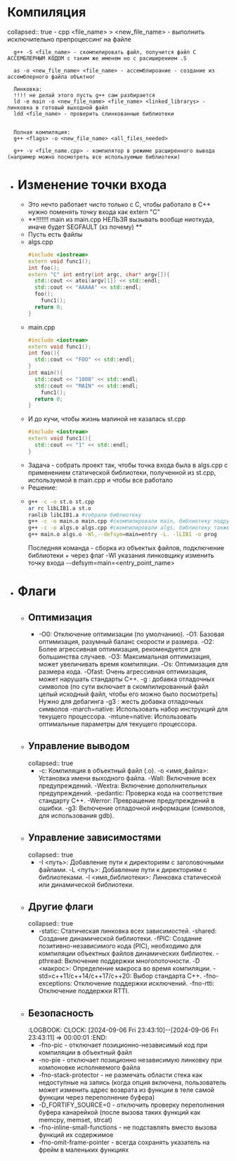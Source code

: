 # Компиляция
collapsed:: true
	- cpp <file_name> > <new_file_name> - выполнить исключительно препроцессинг на файле
	  
	  g++ -S <file_name> - скомпилировать файл, получится файл С АССЕМБЛЕРНЫМ КОДОМ с таким же именем но с расиширением .S
	  
	  as -o <new_file_name> <file_name> - ассемблироание - создание из ассемблерного файла объктног
	  
	  Линковка:
	  !!!! не делай этого пусть g++ сам разбирается
	  ld -e main -o <new_file_name> <file_name> <linked_librarys> - линковка в готовый выходной файл
	  ldd <file_name> - проверить слинкованные библиотеки
	  
	  
	  Полная компиляция:
	  g++ <flags> -o <new_file_name> <all_files_needed>
	  
	  g++ -v <file_name.cpp> - компилятор в режиме расширенного вывода (например можно посмотреть все используемые библиотеки)
- # Изменение точки входа
	- Это нечто работает чисто только с С, чтобы работало в С++ нужно поменять точку входа как extern "C"
	- **!!!!!!! main из main.cpp НЕЛЬЗЯ вызывать вообще ниоткуда, иначе будет SEGFAULT (хз почему) **
	- Пусть есть файлы
	- algs.cpp
	  ```c++
	  #include <iostream>
	  extern void func1();
	  int foo();
	  extern "C" int entry(int argc, char* argv[]){
	  	std::cout << atoi(argv[1]) << std::endl;
	  	std::cout << "AAAAA" << std::endl;
	  	foo();
	      func1();
	  	return 0;
	  }
	  ```
	- main.cpp
	  ```c++
	  #include <iostream>
	  extern void func1();
	  int foo(){
	    std::cout << "FOO" << std::endl;
	  }
	  int main(){
	  	std::cout << "1000" << std::endl;
	  	std::cout << "MAIN" << std::endl;
	      func1();
	  	return 0;
	  }
	  ```
	- И до кучи, чтобы жизнь малиной не казалась st.cpp
	  ```c++
	  #include <iostream>
	  extern void func1(){
	  	std::cout << "1" << std::endl;
	  }
	  ```
	- Задача - собрать проект так, чтобы точка входа была в algs.cpp с применением статической библиотеки, полученной из st.cpp, используемой в main.cpp и чтобы все работало
	- Решение:
	- ```bash
	  g++ -c -o st.o st.cpp
	  ar rc libLIB1.a st.o 
	  ranlib libLIB1.a #собрали библиотеку
	  g++ -c -o main.o main.cpp #скомпилировали main, библиотеку подрубать не надо
	  g++ -c -o algs.o algs.cpp #скомпилировали algs, библиотеку также подрубать не надо
	  g++ main.o algs.o -Wl,--defsym=main=entry -L. -lLIB1 -o prog
	  ```
	  Последняя команда - сборка из объектых файлов, подключение библиотеки + через флаг -Wl указания линковщику изменить точку входа --defsym=main=<entry_point_name>
- # Флаги
	- ## Оптимизация
		- -O0: Отключение оптимизации (по умолчанию).
		   -O1: Базовая оптимизация, разумный баланс скорости и размера.
		   -O2: Более агрессивная оптимизация, рекомендуется для большинства случаев.
		   -O3: Максимальная оптимизация, может увеличивать время компиляции.
		   -Os: Оптимизация для размера кода.
		   -Ofast: Очень агрессивная оптимизация, может нарушать стандарты C++.
		   -g : добавка отладочных символов (по сути включает в скомпилированный файл целый исходный файл, чтобы его можно было посмотреть) Нужно для дебагинга
		  -g3 : жесть добавка отладочных символов
		   -march=native:  Использовать набор инструкций для текущего процессора.
		   -mtune=native:  Использовать оптимальные параметры для текущего процессора.
	- ## Управление выводом
	  collapsed:: true
		- -c: Компиляция в объектный файл (.o).
		   -o <имя_файла>: Установка имени выходного файла.
		   -Wall: Включение всех предупреждений.
		   -Wextra: Включение дополнительных предупреждений.
		   -pedantic: Проверка кода на соответствие стандарту C++.
		   -Werror: Превращение предупреждений в ошибки.
		   -g3: Включение отладочной информации (символов, для использования gdb).
	- ##  Управление зависимостями
	  collapsed:: true
		- -I <путь>: Добавление пути к директориям с заголовочными файлами.
		   -L <путь>: Добавление пути к директориям с библиотеками.
		   -l <имя_библиотеки>: Линковка статической или динамической библиотеки.
	- ##  Другие флаги
	  collapsed:: true
		- -static:  Статическая линковка всех зависимостей.
		   -shared:  Создание динамической библиотеки.
		   -fPIC:  Создание позитивно-независимого кода (PIC), необходимо для компиляции объектных файлов динамических библиотек.
		   -pthread:  Включение поддержки многопоточности.
		   -D <макрос>:  Определение макроса во время компиляции.
		   -std=c++11/c++14/c++17/c++20:  Выбор стандарта C++.
		   -fno-exceptions:  Отключение поддержки исключений.
		   -fno-rtti:  Отключение поддержки RTTI.
	- ## Безопасность
	  :LOGBOOK:
	  CLOCK: [2024-09-06 Fri 23:43:10]--[2024-09-06 Fri 23:43:11] =>  00:00:01
	  :END:
		- -fno-pic - отключает позиционно-независимый код при компиляции в объектный файл
		- -no-pie - отключает позиционно независимую линковку при компоновке исполняемого файла
		- -fno-stack-protector - не размечать области стека как недоступные на запись (когда опция включена, пользователь может изменить адрес возврата из функции в теле самой функции через переполнение буфера)
		- -D_FORTIFY_SOURCE=0 - отключить проверку переполнения буфера канарейкой (после вызова таких функций как memcpy, memset, strcat)
		- -fno-inline-small-functions - не подставлять вместо вызова функций их содержимое
		- -fno-omit-frame-pointer - всегда сохранять указатель на фрейм в маленьких функциях